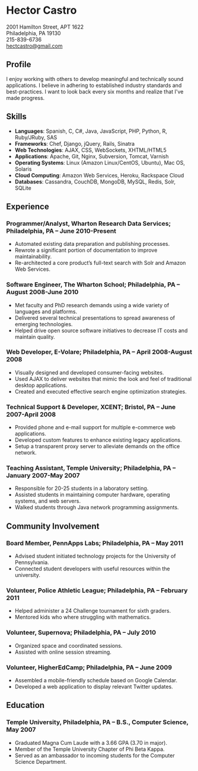 # Hector Castro #

2001 Hamilton Street, APT 1622  
Philadelphia, PA 19130  
215-839-6736  
<hectcastro@gmail.com>  

## Profile ##

I enjoy working with others to develop meaningful and technically sound
applications.  I believe in adhering to established industry standards
and best-practices.  I want to look back every six months and realize
that I've made progress.

## Skills ##

* __Languages__: Spanish, C, C#, Java, JavaScript, PHP, Python, R,
  Ruby/JRuby, SAS
* __Frameworks__: Chef, Django, jQuery, Rails, Sinatra
* __Web Technologies__: AJAX, CSS, WebSockets, XHTML/HTML5
* __Applications__: Apache, Git, Nginx, Subversion, Tomcat, Varnish
* __Operating Systems__: Linux (Amazon Linux/CentOS, Ubuntu), Mac OS,
  Solaris
* __Cloud Computing__: Amazon Web Services, Heroku, Rackspace Cloud
* __Databases__: Cassandra, CouchDB, MongoDB, MySQL, Redis, Solr,
  SQLite

## Experience ##

### Programmer/Analyst, Wharton Research Data Services; Philadelphia, PA – June 2010-Present ###

* Automated existing data preparation and publishing processes.
* Rewrote a significant portion of documentation to improve
  maintainability.
* Re-architected a core product’s full-text search with Solr and Amazon
  Web Services.

### Software Engineer, The Wharton School; Philadelphia, PA – August 2008-June 2010 ###

* Met faculty and PhD research demands using a wide variety of languages
  and platforms.
* Delivered several technical presentations to spread awareness of
  emerging technologies.
* Helped drive open source software initiatives to decrease IT costs and
  maintain quality.

### Web Developer, E-Volare; Philadelphia, PA – April 2008-August 2008 ###

* Visually designed and developed consumer-facing websites.
* Used AJAX to deliver websites that mimic the look and feel of
  traditional desktop applications.
* Created and executed effective search engine optimization strategies.

### Technical Support & Developer, XCENT; Bristol, PA – June 2007-April 2008 ###

* Provided phone and e-mail support for multiple e-commerce web
  applications.
* Developed custom features to enhance existing legacy applications.
* Setup a transparent proxy server to alleviate demands on the office
  network.

### Teaching Assistant, Temple University; Philadelphia, PA – January 2007-May 2007 ###

* Responsible for 20-25 students in a laboratory setting.
* Assisted students in maintaining computer hardware, operating systems,
  and web servers.
* Walked students through Java network programming assignments.

## Community Involvement ##

### Board Member, PennApps Labs; Philadelphia, PA – May 2011 ###

* Advised student initiated technology projects for the University of
  Pennsylvania.
* Connected student developers with useful resources within the
  university.

### Volunteer, Police Athletic League; Philadelphia, PA – February 2011 ###

* Helped administer a 24 Challenge tournament for sixth graders.
* Mentored kids who where struggling with mathematics.

### Volunteer, Supernova; Philadelphia, PA – July 2010 ###

* Organized space and coordinated sessions.
* Assisted with online session streaming.

### Volunteer, HigherEdCamp; Philadelphia, PA – June 2009 ###

* Assembled a mobile-friendly schedule based on Google Calendar.
* Developed a web application to display relevant Twitter updates.

## Education ##

### Temple University, Philadelphia, PA – B.S., Computer Science, May 2007 ###

* Graduated Magna Cum Laude with a 3.66 GPA (3.70 in major).
* Member of the Temple University Chapter of Phi Beta Kappa.
* Served as an ambassador to incoming students for the Computer Science Department.
